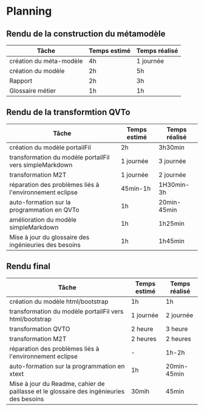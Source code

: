 # Planning
## Rendu de la construction du métamodèle
|Tâche    | Temps estimé | Temps réalisé|
|---------|--------------|--------------|
|création du méta-modèle| 4h| 1 journée|
|création du modèle| 2h | 5h|
|Rapport| 2h | 3h|
| Glossaire métier  | 1h | 1h|

## Rendu de la transformtion QVTo
|Tâche    | Temps estimé | Temps réalisé|
|---------|--------------|--------------|
|création du modèle portailFil| 2h| 3h30min|
|transformation du modèle portailFil vers simpleMarkdown| 1 journée |3 journée|
|transformation M2T|1 journée|2 journée|
|réparation des problèmes liés à l'environnement eclipse| 45min-1h | 1H30min-3h|
|auto-formation sur la programmation en QVTo|1h|20min-45min|
|amélioration du modèle simpleMarkdown|1h|1h25min|
| Mise à jour du glossaire des ingénieuries des besoins  | 1h | 1h45min|

## Rendu final
|Tâche    | Temps estimé | Temps réalisé|
|---------|--------------|--------------|
|création du modèle html/bootstrap| 1h|1h |
|transformation du modèle portailFil vers html/bootstrap| 1 journée |2 journée|
|transformation QVTO|2 heure|3 heure|
|transformation M2T|2 heures|2 heures|
|réparation des problèmes liés à l'environnement eclipse| - | 1h-2h|
|auto-formation sur la programmation en xtext|1h|20min-45min|
|Mise à jour du Readme, cahier de paillasse et le glossaire des ingénieuries des besoins| 30mih | 45min|
